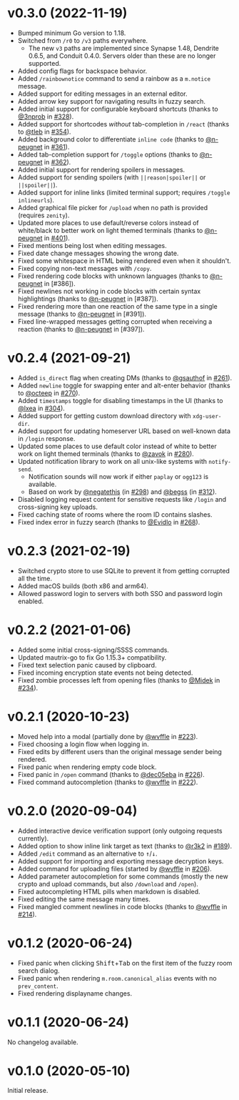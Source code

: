 # v0.3.0 (2022-11-19)

* Bumped minimum Go version to 1.18.
* Switched from `/r0` to `/v3` paths everywhere.
  * The new `v3` paths are implemented since Synapse 1.48, Dendrite 0.6.5,
    and Conduit 0.4.0. Servers older than these are no longer supported.
* Added config flags for backspace behavior.
* Added `/rainbownotice` command to send a rainbow as a `m.notice` message.
* Added support for editing messages in an external editor.
* Added arrow key support for navigating results in fuzzy search.
* Added initial support for configurable keyboard shortcuts
  (thanks to [@3nprob] in [#328]).
* Added support for shortcodes *without* tab-completion in `/react`
  (thanks to [@tleb] in [#354]).
* Added background color to differentiate `inline code`
  (thanks to [@n-peugnet] in [#361]).
* Added tab-completion support for `/toggle` options
  (thanks to [@n-peugnet] in [#362]).
* Added initial support for rendering spoilers in messages.
* Added support for sending spoilers (with `||reason|spoiler||` or `||spoiler||`).
* Added support for inline links (limited terminal support; requires
  `/toggle inlineurls`).
* Added graphical file picker for `/upload` when no path is provided
  (requires `zenity`).
* Updated more places to use default/reverse colors instead of white/black to
  better work on light themed terminals (thanks to [@n-peugnet] in [#401]).
* Fixed mentions being lost when editing messages.
* Fixed date change messages showing the wrong date.
* Fixed some whitespace in HTML being rendered even when it shouldn't.
* Fixed copying non-text messages with `/copy`.
* Fixed rendering code blocks with unknown languages
  (thanks to [@n-peugnet] in [#386]).
* Fixed newlines not working in code blocks with certain syntax highlightings
  (thanks to [@n-peugnet] in [#387]).
* Fixed rendering more than one reaction of the same type in a single message
  (thanks to [@n-peugnet] in [#391]).
* Fixed line-wrapped messages getting corrupted when receiving a reaction
  (thanks to [@n-peugnet] in [#397]).

[@3nprob]: https://github.com/3nprob
[@tleb]: https://github.com/tleb
[@n-peugnet]: https://github.com/n-peugnet
[#328]: https://github.com/tulir/gomuks/pull/328
[#354]: https://github.com/tulir/gomuks/pull/354
[#361]: https://github.com/tulir/gomuks/pull/361
[#362]: https://github.com/tulir/gomuks/pull/362
[#401]: https://github.com/tulir/gomuks/pull/401

# v0.2.4 (2021-09-21)

* Added `is_direct` flag when creating DMs (thanks to [@gsauthof] in [#261]).
* Added `newline` toggle for swapping enter and alt-enter behavior
  (thanks to [@octeep] in [#270]).
* Added `timestamps` toggle for disabling timestamps in the UI
  (thanks to [@lxea] in [#304]).
* Added support for getting custom download directory with `xdg-user-dir`.
* Added support for updating homeserver URL based on well-known data in
  `/login` response.
* Updated some places to use default color instead of white to better work on
  light themed terminals (thanks to [@zavok] in [#280]).
* Updated notification library to work on all unix-like systems with `notify-send`.
    * Notification sounds will now work if either `paplay` or `ogg123` is available.
    * Based on work by [@negatethis] (in [#298]) and [@begss] (in [#312]).
* Disabled logging request content for sensitive requests like `/login` and
  cross-signing key uploads.
* Fixed caching state of rooms where the room ID contains slashes.
* Fixed index error in fuzzy search (thanks to [@Evidlo] in [#268]).

[@gsauthof]: https://github.com/gsauthof
[@octeep]: https://github.com/octeep
[@lxea]: https://github.com/lxea
[@zavok]: https://github.com/zavok
[@negatethis]: https://github.com/negatethis
[@begss]: https://github.com/begss
[@Evidlo]: https://github.com/Evidlo
[#261]: https://github.com/tulir/gomuks/pull/261
[#268]: https://github.com/tulir/gomuks/pull/268
[#270]: https://github.com/tulir/gomuks/pull/270
[#280]: https://github.com/tulir/gomuks/pull/280
[#298]: https://github.com/tulir/gomuks/pull/298
[#304]: https://github.com/tulir/gomuks/pull/304
[#312]: https://github.com/tulir/gomuks/pull/312

# v0.2.3 (2021-02-19)

* Switched crypto store to use SQLite to prevent it from getting corrupted all
  the time.
* Added macOS builds (both x86 and arm64).
* Allowed password login to servers with both SSO and password login enabled.

# v0.2.2 (2021-01-06)

* Added some initial cross-signing/SSSS commands.
* Updated mautrix-go to fix Go 1.15.3+ compatibility.
* Fixed text selection panic caused by clipboard.
* Fixed incoming encryption state events not being detected.
* Fixed zombie processes left from opening files (thanks to [@Midek] in [#234]).

[@Midek]: https://github.com/Midek
[#234]: https://github.com/tulir/gomuks/pull/234

# v0.2.1 (2020-10-23)

* Moved help into a modal (partially done by [@wvffle] in [#223]).
* Fixed choosing a login flow when logging in.
* Fixed edits by different users than the original message sender being rendered.
* Fixed panic when rendering empty code block.
* Fixed panic in `/open` command (thanks to [@dec05eba] in [#226]).
* Fixed command autocompletion (thanks to [@wvffle] in [#222]).

[@dec05eba]: https://github.com/dec05eba
[#222]: https://github.com/tulir/gomuks/pull/222
[#223]: https://github.com/tulir/gomuks/pull/223
[#226]: https://github.com/tulir/gomuks/pull/226

# v0.2.0 (2020-09-04)

* Added interactive device verification support (only outgoing requests currently).
* Added option to show inline link target as text (thanks to [@r3k2] in [#189]).
* Added `/edit` command as an alternative to <kbd>↑</kbd>/<kbd>↓</kbd>.
* Added support for importing and exporting message decryption keys.
* Added command for uploading files (started by [@wvffle] in [#206]).
* Added parameter autocompletion for some commands (mostly the new crypto and
  upload commands, but also `/download` and `/open`).
* Fixed autocompleting HTML pills when markdown is disabled.
* Fixed editing the same message many times.
* Fixed mangled comment newlines in code blocks (thanks to [@wvffle] in [#214]).

[@wvffle]: https://github.com/wvffle
[@r3k2]: https://github.com/r3k2
[#189]: https://github.com/tulir/gomuks/pull/189
[#206]: https://github.com/tulir/gomuks/pull/206
[#214]: https://github.com/tulir/gomuks/pull/214

# v0.1.2 (2020-06-24)

* Fixed panic when clicking <kbd>Shift</kbd>+<kbd>Tab</kbd> on the first item
  of the fuzzy room search dialog.
* Fixed panic when rendering `m.room.canonical_alias` events with no
  `prev_content`.
* Fixed rendering displayname changes.

# v0.1.1 (2020-06-24)

No changelog available.

# v0.1.0 (2020-05-10)

Initial release.
